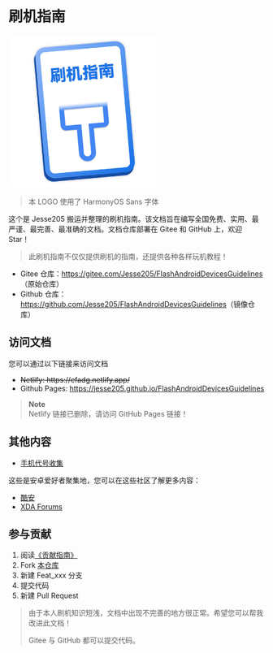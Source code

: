 # 刷机指南

<img src="./images/logo.svg" width="300"/>

> 本 LOGO 使用了 HarmonyOS Sans 字体

这个是 Jesse205 搬运并整理的刷机指南。该文档旨在编写全国免费、实用、最严谨、最完善、最准确的文档。文档仓库部署在 Gitee 和 GitHub 上，欢迎 Star！

> 此刷机指南不仅仅提供刷机的指南，还提供各种各样玩机教程！

* Gitee 仓库：<https://gitee.com/Jesse205/FlashAndroidDevicesGuidelines>（原始仓库）
* Github 仓库：<https://github.com/Jesse205/FlashAndroidDevicesGuidelines>（镜像仓库）

## 访问文档

您可以通过以下链接来访问文档

* ~~Netlify: https:\/\/efadg.netlify.app\/~~
* Github Pages: <https://jesse205.github.io/FlashAndroidDevicesGuidelines>

> **Note**\
> Netlify 链接已删除，请访问 GitHub Pages 链接！

## 其他内容

* [手机代号收集](./codename/README.md)

这些是安卓爱好者聚集地，您可以在这些社区了解更多内容：

* [酷安](https://www.coolapk.com/)
* [XDA Forums](https://forum.xda-developers.com/)

## 参与贡献

1. 阅读[《贡献指南》](./CONTRIBUTING.md)
2. Fork [本仓库](https://gitee.com/Jesse205/FlashAndroidDevicesGuidelines)
3. 新建 Feat_xxx 分支
4. 提交代码
5. 新建 Pull Request

> 由于本人刷机知识短浅，文档中出现不完善的地方很正常。希望您可以帮我改进此文档！
>
> Gitee 与 GitHub 都可以提交代码。
